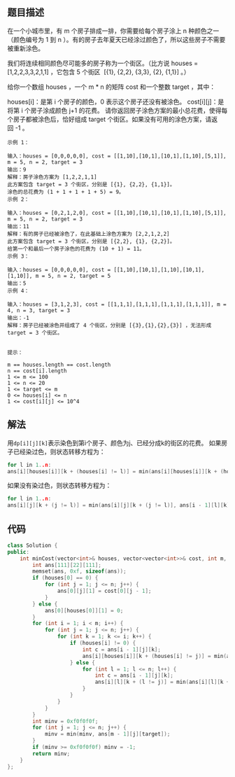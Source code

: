 ## 题目描述

在一个小城市里，有 m 个房子排成一排，你需要给每个房子涂上 n 种颜色之一（颜色编号为 1 到 n ）。有的房子去年夏天已经涂过颜色了，所以这些房子不需要被重新涂色。

我们将连续相同颜色尽可能多的房子称为一个街区。（比方说 houses = [1,2,2,3,3,2,1,1] ，它包含 5 个街区  [{1}, {2,2}, {3,3}, {2}, {1,1}] 。）

给你一个数组 houses ，一个 m * n 的矩阵 cost 和一个整数 target ，其中：

houses[i]：是第 i 个房子的颜色，0 表示这个房子还没有被涂色。
cost[i][j]：是将第 i 个房子涂成颜色 j+1 的花费。
请你返回房子涂色方案的最小总花费，使得每个房子都被涂色后，恰好组成 target 个街区。如果没有可用的涂色方案，请返回 -1 。
 
```
示例 1：

输入：houses = [0,0,0,0,0], cost = [[1,10],[10,1],[10,1],[1,10],[5,1]], m = 5, n = 2, target = 3
输出：9
解释：房子涂色方案为 [1,2,2,1,1]
此方案包含 target = 3 个街区，分别是 [{1}, {2,2}, {1,1}]。
涂色的总花费为 (1 + 1 + 1 + 1 + 5) = 9。
示例 2：

输入：houses = [0,2,1,2,0], cost = [[1,10],[10,1],[10,1],[1,10],[5,1]], m = 5, n = 2, target = 3
输出：11
解释：有的房子已经被涂色了，在此基础上涂色方案为 [2,2,1,2,2]
此方案包含 target = 3 个街区，分别是 [{2,2}, {1}, {2,2}]。
给第一个和最后一个房子涂色的花费为 (10 + 1) = 11。
示例 3：

输入：houses = [0,0,0,0,0], cost = [[1,10],[10,1],[1,10],[10,1],[1,10]], m = 5, n = 2, target = 5
输出：5
示例 4：

输入：houses = [3,1,2,3], cost = [[1,1,1],[1,1,1],[1,1,1],[1,1,1]], m = 4, n = 3, target = 3
输出：-1
解释：房子已经被涂色并组成了 4 个街区，分别是 [{3},{1},{2},{3}] ，无法形成 target = 3 个街区。
 

提示：

m == houses.length == cost.length
n == cost[i].length
1 <= m <= 100
1 <= n <= 20
1 <= target <= m
0 <= houses[i] <= n
1 <= cost[i][j] <= 10^4
```

## 解法

用`dp[i][j][k]`表示染色到第i个房子、颜色为j、已经分成k的街区的花费。
如果房子已经染过色，则状态转移方程为：
```cpp
for l in 1..n:
ans[i][houses[i]][k + (houses[i] != l)] = min(ans[i][houses[i]][k + (houses[i] != l)], ans[i - 1][l][k]);
```

如果没有染过色，则状态转移方程为：
```cpp
for l in 1..n:
ans[i][j][k + (j != l)] = min(ans[i][j][k + (j != l)], ans[i - 1][l][k] + cost[i][l - 1]);
```

## 代码
```cpp
class Solution {
public:
    int minCost(vector<int>& houses, vector<vector<int>>& cost, int m, int n, int target) {
        int ans[111][22][111];
        memset(ans, 0xf, sizeof(ans));
        if (houses[0] == 0) {
            for (int j = 1; j <= n; j++) {
                ans[0][j][1] = cost[0][j - 1];
            }
        } else {
            ans[0][houses[0]][1] = 0;
        }
        for (int i = 1; i < m; i++) {
            for (int j = 1; j <= n; j++) {
                for (int k = 1; k <= i; k++) {
                    if (houses[i] != 0) {
                        int c = ans[i - 1][j][k];
                        ans[i][houses[i]][k + (houses[i] != j)] = min(ans[i][houses[i]][k + (houses[i] != j)], c);
                    } else {
                        for (int l = 1; l <= n; l++) {
                            int c = ans[i - 1][j][k];
                            ans[i][l][k + (l != j)] = min(ans[i][l][k + (l != j)], c + cost[i][l - 1]);
                        }
                    }
                }
            }
        }
        int minv = 0xf0f0f0f;
        for (int j = 1; j <= n; j++) {
            minv = min(minv, ans[m - 1][j][target]);
        }
        if (minv >= 0xf0f0f0f) minv = -1;
        return minv;
    }
};
```